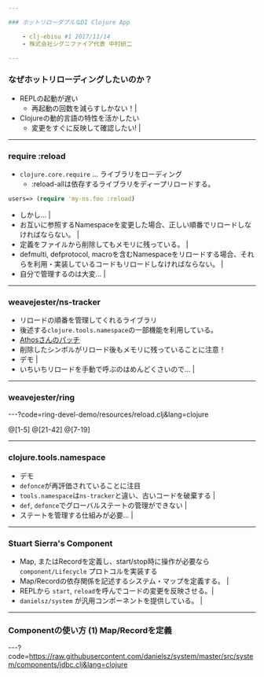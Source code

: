 ```yaml
---

### ホットリローダブルなDI Clojure App

    - clj-ebisu #1 2017/11/14
    - 株式会社シグニファイア代表 中村研二

---
```


### なぜホットリローディングしたいのか？

- REPLの起動が遅い
    - 再起動の回数を減らすしかない！|
-  Clojureの動的言語の特性を活かしたい
    - 変更をすぐに反映して確認したい! | 

---

### require :reload

- `clojure.core.require` ... ライブラリをローディング
    - :reload-allは依存するライブラリをディープリロードする。

```clojure
users=> (require 'my-ns.foo :reload)
```


- しかし... |
- お互いに参照するNamespaceを変更した場合、正しい順番でリロードしなければならない。 |
- 定義をファイルから削除してもメモリに残っている。 |
- defmulti, defprotocol, macroを含むNamespaceをリロードする場合、それらを利用・実装しているコードもリロードしなければならない。 |
- 自分で管理するのは大変... |

---

### weavejester/ns-tracker

- リロードの順番を管理してくれるライブラリ
- 後述する`clojure.tools.namespace`の一部機能を利用している。
- [Athosさんのパッチ](https://github.com/weavejester/ns-tracker/pull/17) 
- 削除したシンボルがリロード後もメモリに残っていることに注意！
- デモ |
- いちいちリロードを手動で呼ぶのはめんどくさいので... |
---

### weavejester/ring

---?code=ring-devel-demo/resources/reload.clj&lang=clojure

@[1-5]
@[21-42]
@[7-19]
 
---

### clojure.tools.namespace

- デモ
- `defonce`が再評価されていることに注目 
- `tools.namespace`は`ns-tracker`と違い、古いコードを破棄する | 
- `def`, `defonce`でグローバルステートの管理ができない |
- ステートを管理する仕組みが必要... |

---

### Stuart Sierra's Component

- Map, またはRecordを定義し、start/stop時に操作が必要なら `component/Lifecycle` プロトコルを実装する
- Map/Recordの依存関係を記述するシステム・マップを定義する。 | 
- REPLから `start`, `reload`を呼んでコードの変更を反映させる。|
- `danielsz/system` が汎用コンポーネントを提供している。 | 

---

### Componentの使い方 (1) Map/Recordを定義

---?code=https://raw.githubusercontent.com/danielsz/system/master/src/system/components/jdbc.clj&lang=clojure






